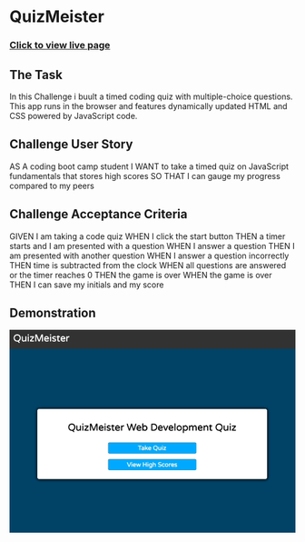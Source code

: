 # QuizMeister

### [Click to view live page](https://pchandler858.github.io/My-Portfolio/)

## The Task

In this Challenge i buult a timed coding quiz with multiple-choice questions. This app runs in the browser and features dynamically updated HTML and CSS powered by JavaScript code.

## Challenge User Story

AS A coding boot camp student
I WANT to take a timed quiz on JavaScript fundamentals that stores high scores
SO THAT I can gauge my progress compared to my peers

## Challenge Acceptance Criteria

GIVEN I am taking a code quiz
WHEN I click the start button
THEN a timer starts and I am presented with a question
WHEN I answer a question
THEN I am presented with another question
WHEN I answer a question incorrectly
THEN time is subtracted from the clock
WHEN all questions are answered or the timer reaches 0
THEN the game is over
WHEN the game is over
THEN I can save my initials and my score

## Demonstration

![screen-gif](/assets/demo.gif)
